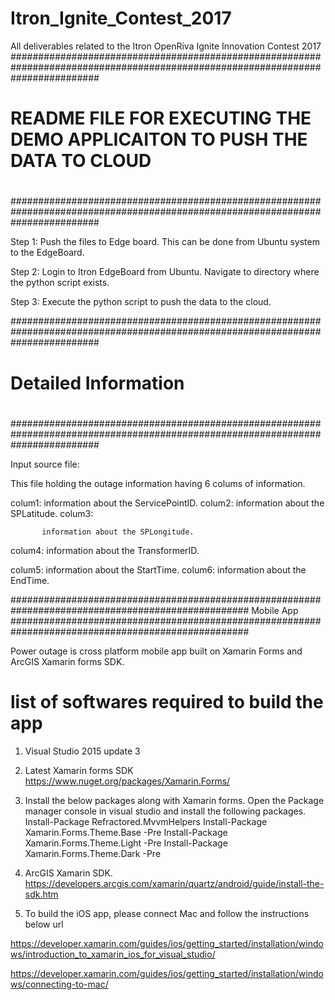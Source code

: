# Itron_Ignite_Contest_2017
All deliverables related to the Itron OpenRiva Ignite Innovation Contest 2017
################################################################################################################################
#                         README FILE FOR EXECUTING THE DEMO APPLICAITON TO PUSH THE DATA TO CLOUD
#
################################################################################################################################


Step 1: Push the files to Edge board. This can be done from Ubuntu system to the EdgeBoard.

Step 2: Login to Itron EdgeBoard from Ubuntu. Navigate to directory where the python script exists.

Step 3: Execute the python script to push the data to the cloud.
	


################################################################################################################################
#                                        Detailed Information
#
################################################################################################################################


Input source file:

This file holding the outage information having 6 colums of information.

colum1:
           information about the ServicePointID.
colum2:
	   information about the SPLatitude.
colum3:

           information about the SPLongitude.
colum4:
	   information about the TransformerID.

colum5: 
	   information about the StartTime.
colum6:
           information about the EndTime.


###################################################################################################
		Mobile App
###################################################################################################

Power outage is cross platform mobile app built on Xamarin Forms and ArcGIS Xamarin forms SDK.

# list of softwares required to build the app


1. Visual Studio 2015 update 3

2. Latest Xamarin forms SDK
   https://www.nuget.org/packages/Xamarin.Forms/

3. Install the below packages along with Xamarin forms.
	Open the Package manager console in visual studio and install the following packages. 
	Install-Package Refractored.MvvmHelpers
	Install-Package Xamarin.Forms.Theme.Base -Pre
	Install-Package Xamarin.Forms.Theme.Light -Pre
	Install-Package Xamarin.Forms.Theme.Dark -Pre

3. ArcGIS Xamarin SDK.
	https://developers.arcgis.com/xamarin/quartz/android/guide/install-the-sdk.htm

4. To build the iOS app, please connect Mac and follow the instructions below url

https://developer.xamarin.com/guides/ios/getting_started/installation/windows/introduction_to_xamarin_ios_for_visual_studio/

https://developer.xamarin.com/guides/ios/getting_started/installation/windows/connecting-to-mac/

    



